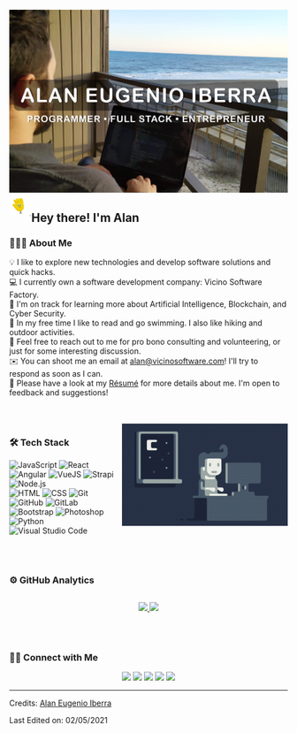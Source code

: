 ![Portada Alan Iberra](assets/img/portada.png?raw=true "Portada Alan Iberra")
<img alt="Night Coding" src="./assets/img/hi.gif" width='40' align="left"/><h2>Hey there! I'm Alan</h2>

### 👨🏻‍💻 About Me

💡 I like to explore new technologies and develop software solutions and quick hacks.\
💻 I currently own a software development company: Vicino Software Factory.\
🌱 I'm on track for learning more about Artificial Intelligence, Blockchain, and Cyber Security.\
📖️ In my free time I like to read and go swimming. I also like hiking and outdoor activities.\
💬 Feel free to reach out to me for pro bono consulting and volunteering, or just for some interesting discussion.\
✉️ You can shoot me an email at alan@vicinosoftware.com! I'll try to respond as soon as I can.\
📄 Please have a look at my [Résumé](http://alaniberra.com/) for more details about me. I'm open to feedback and suggestions!

<br />
<br />

<img alt="Coding" src="./assets/img/coding.gif" align="right"/>

### 🛠 Tech Stack

![JavaScript](https://img.shields.io/badge/-JavaScript-05122A?style=flat&logo=javascript)
![React](https://img.shields.io/badge/-React-05122A?style=flat&logo=react)
![Angular](https://img.shields.io/badge/-Angular-05122A?style=flat&logo=Angular&logoColor=DD0031)
![VueJS](https://img.shields.io/badge/-VueJS-05122A?style=flat&logo=vue.js&logoColor=35495E)
![Strapi](https://img.shields.io/badge/-Strapi-05122A?style=flat&logo=strapi&logoColor=8c4bff)
![Node.js](https://img.shields.io/badge/-Node.js-05122A?style=flat&logo=node.js) <br />
![HTML](https://img.shields.io/badge/-HTML-05122A?style=flat&logo=HTML5)
![CSS](https://img.shields.io/badge/-CSS-05122A?style=flat&logo=CSS3&logoColor=1572B6)
![Git](https://img.shields.io/badge/-Git-05122A?style=flat&logo=git)
![GitHub](https://img.shields.io/badge/-GitHub-05122A?style=flat&logo=github)
![GitLab](https://img.shields.io/badge/-GitHub-05122A?style=flat&logo=gitlab) <br />
![Bootstrap](https://img.shields.io/badge/-Bootstrap-05122A?style=flat&logo=bootstrap&logoColor=563D7C)
![Photoshop](https://img.shields.io/badge/-Photoshop-05122A?style=flat&logo=adobe-photoshop)
![Python](https://img.shields.io/badge/-Python-05122A?style=flat&logo=python)
![Visual Studio Code](https://img.shields.io/badge/-Visual%20Studio%20Code-05122A?style=flat&logo=visual-studio-code&logoColor=007ACC)

<br />
<br />

### ⚙️ GitHub Analytics
<p align="center" style="margin-top: 30px;">
<a href="https://github.com/aeiberra">
  <img height="180em" src="https://github-readme-stats-eight-theta.vercel.app/api?username=aeiberra&show_icons=true&theme=algolia&include_all_commits=true&count_private=true"/>
  <img height="180em" src="https://github-readme-stats-eight-theta.vercel.app/api/top-langs/?username=aeiberra&layout=compact&langs_count=8&theme=algolia"/>
</a>
</p>

<br />
<br />

### 🤝🏻 Connect with Me

<p align="center">
<a href="http://alaniberra.com/"><img src="https://img.shields.io/badge/-alaniberra.com-3423A6?style=flat&logo=Google-Chrome&logoColor=white"/></a>
<a href="https://www.linkedin.com/in/iberra/"><img src="https://img.shields.io/badge/-Alan%20Iberra-0077B5?style=flat&logo=Linkedin&logoColor=white"/></a>
<a href="mailto:alan@vicinosoftware.com"><img src="https://img.shields.io/badge/-alan@vicinosoftware.com-D14836?style=flat&logo=Gmail&logoColor=white"/></a>
<a href="https://www.instagram.com/alan.iberra/"><img src="https://img.shields.io/badge/-@alan.iberra-E4405F?style=flat&logo=Instagram&logoColor=white"/></a>
<a href="https://www.facebook.com/IberraAlan"><img src="https://img.shields.io/badge/-@IberraAlan-1877F2?style=flat&logo=Facebook&logoColor=white"/></a>
</p>

-----
Credits: [Alan Eugenio Iberra](https://github.com/aeiberra)

Last Edited on: 02/05/2021
